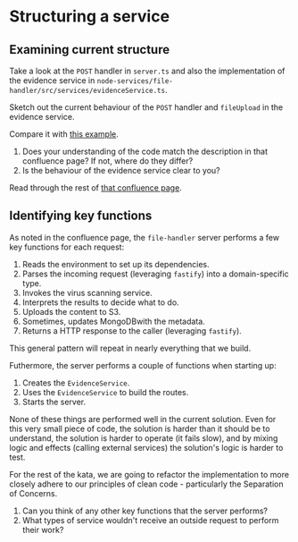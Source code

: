 # Structuring a service

## Examining current structure

Take a look at the `POST` handler in `server.ts` and also the implementation of the evidence service in `node-services/file-handler/src/services/evidenceService.ts`.

Sketch out the current behaviour of the `POST` handler and `fileUpload` in the evidence service.

Compare it with [this example](https://agiledigital.atlassian.net/wiki/spaces/FORGE/pages/27197539/Separating+Concerns).

1. Does your understanding of the code match the description in that confluence page? If not, where do they differ?
2. Is the behaviour of the evidence service clear to you?

Read through the rest of [that confluence page](https://agiledigital.atlassian.net/wiki/spaces/FORGE/pages/27197539/Separating+Concerns).

## Identifying key functions

As noted in the confluence page, the `file-handler` server performs a few key functions for each request:

1. Reads the environment to set up its dependencies.
2. Parses the incoming request (leveraging `fastify`) into a domain-specific type.
3. Invokes the virus scanning service.
4. Interprets the results to decide what to do.
5. Uploads the content to S3.
6. Sometimes, updates MongoDBwith the metadata.
7. Returns a HTTP response to the caller (leveraging `fastify`).

This general pattern will repeat in nearly everything that we build.

Futhermore, the server performs a couple of functions when starting up:
1. Creates the `EvidenceService`.
2. Uses the `EvidenceService` to build the routes.
3. Starts the server.

None of these things are performed well in the current solution. Even for this very small piece of code, the solution is harder than it should be to understand, the solution is harder to operate (it fails slow), and by mixing logic and effects (calling external services) the solution's logic is harder to test.

For the rest of the kata, we are going to refactor the implementation to more closely adhere to our principles of clean code - particularly the Separation of Concerns.

1. Can you think of any other key functions that the server performs?
2. What types of service wouldn't receive an outside request to perform their work?
